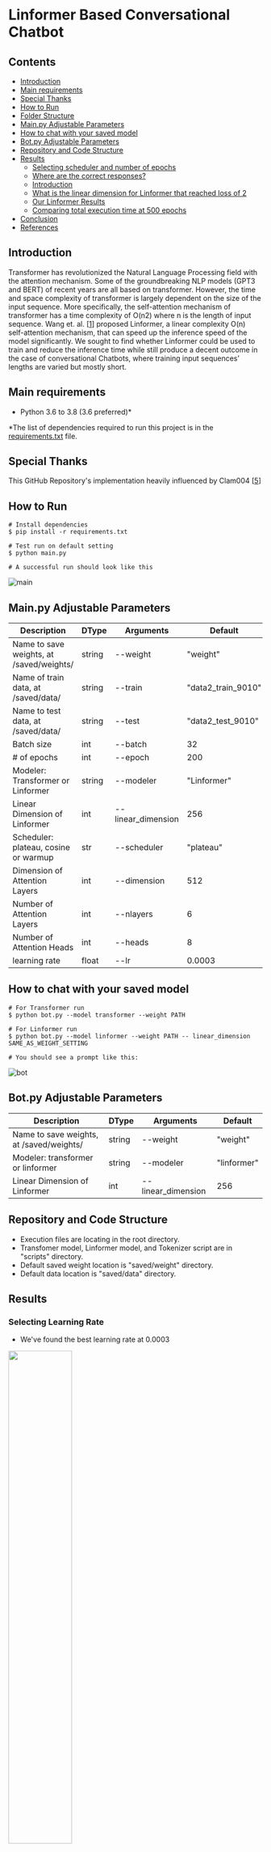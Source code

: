# Linformer Based Conversational  Chatbot

## Contents
- [Introduction](#Introduction)
- [Main requirements](#Main-requirements)
- [Special Thanks](#Special-Thanks)
- [How to Run](#How-to-Run)
- [Folder Structure](#Folder-Structure)
- [Main.py Adjustable Parameters](#Main.py-adjustable-parameters)
- [How to chat with your saved model](#How-to-chat-with-your-saved-model)
- [Bot.py Adjustable Parameters](#Bot.py-adjustable-parameters)
- [Repository and Code Structure](#Repository-and-code-structure)
- [Results](#Results)
	- [Selecting scheduler and number of epochs](#Selecting-scheduler-and-number-of-epochs)
	- [Where are the correct responses?](#Where-are-the-correct-responses?)
	- [Introduction](#Introduction)
	- [What is the linear dimension for Linformer that reached loss of 2](#What-is-the-linear-dimension-for-Linformer-that-reached-loss-of-2)
	- [Our Linformer Results](#Our-Linformer-Results)
	- [Comparing total execution time at 500 epochs](#Comparing-total-execution-time-at-500-epochs)
- [Conclusion](#Conclusion)
- [References](#References)

## Introduction

Transformer has revolutionized the Natural Language Processing field with the attention mechanism. Some of the groundbreaking NLP models (GPT3 and BERT) of recent years are all based on transformer. However, the time and space complexity of transformer is largely dependent on the size of the input sequence. More specifically, the self-attention mechanism of transformer has a time complexity of O(n2) where n is the length of input sequence. Wang et. al. \[[1](#references)\] proposed Linformer, a linear complexity O(n) self-attention mechanism, that can speed up the inference speed of the model significantly. We sought to find whether Linformer could be used to train and reduce the inference time while still produce a decent outcome in the case of conversational Chatbots, where training input sequences’ lengths are varied but mostly short.

## Main requirements
- Python 3.6 to 3.8 (3.6 preferred)*

*The list of dependencies required to run this project is in the [requirements.txt](requirements.txt) file.

## Special Thanks

This GitHub Repository's implementation heavily influenced by Clam004 \[[5](#references)\]

## How to Run
```
# Install dependencies
$ pip install -r requirements.txt

# Test run on default setting
$ python main.py

# A successful run should look like this
```
![main](images/main.jpg)

## Main.py Adjustable Parameters
| Description | DType       | Arguments  | Default | 
| ----------- | ----------- | ---------- | ------- | 
| Name to save weights, at /saved/weights/<name> | string | --weight | "weight" | 
| Name of train data, at /saved/data/<name> | string  | --train | "data2_train_9010" | 
| Name to test data, at /saved/data/<name> | string  | --test | "data2_test_9010" | 
| Batch size | int  | --batch | 32 | 
| # of epochs | int | --epoch | 200 | 
| Modeler: Transformer or Linformer | string | --modeler | "Linformer" | 
| Linear Dimension of Linformer | int | --linear_dimension | 256 | 
| Scheduler: plateau, cosine or warmup | str | --scheduler | "plateau" | 
| Dimension of Attention Layers | int | --dimension | 512 | 
| Number of Attention Layers | int | --nlayers | 6 | 
| Number of Attention Heads | int | --heads | 8 | 
| learning rate | float | --lr | 0.0003 | 

## How to chat with your saved model
```
# For Transformer run
$ python bot.py --model transformer --weight PATH

# For Linformer run
$ python bot.py --model linformer --weight PATH -- linear_dimension SAME_AS_WEIGHT_SETTING

# You should see a prompt like this:
```
![bot](images/bot.jpg)

## Bot.py Adjustable Parameters
| Description | DType       | Arguments  | Default | 
| ----------- | ----------- | ---------- | ------- | 
| Name to save weights, at /saved/weights/<name> | string | --weight | "weight" | 
| Modeler: transformer or linformer | string | --modeler | "linformer" | 
| Linear Dimension of Linformer | int | --linear_dimension | 256 | 

## Repository and Code Structure
- Execution files are locating in the root directory.
- Transfomer model, Linformer model, and Tokenizer script are in "scripts" directory.
- Default saved weight location is "saved/weight" directory.
- Default data location is "saved/data" directory.
      
## Results

### Selecting Learning Rate

- We've found the best learning rate at 0.0003 

<img src="https://github.com/katsamapol/chatbot/blob/main/images/learning_rate.jpg" style="width:50%; margin:auto;">

### Selecting scheduler and number of epochs

- We've chosen "Reduce on Plateau" as our learning rate scheduler.
- Also we've selected 500 epochs for further training because the training losses are flatten after 500 epochs. 

![scheduler](images/scheduler.jpg)

### Where are the correct responses?

- We've seen that at training loss between 1 and 2 the probability of correct response is attractive.

![transformer_table](images/transformer_table.jpg)

### What is the linear dimension for Linformer that reached loss of 2

- K between 32 and 256 could reach loss of 2

![linformer_chart](images/linformer_chart.jpg)

### Our Linformer Results

- K <= 64 works better with simple question
- K >= 128 works better with more sophisticated question

![linformer_table](images/linformer_table.jpg)

### Comparing total execution time at 500 epochs

- Linformer does not reduce total execution time for Conversational Chatbot

<img src="https://github.com/katsamapol/chatbot/blob/main/images/time_to_reach_500_epoch.jpg" style="width:75%; margin:auto;">

## Conclusion

In this project we trained various chatbots with Transformer and Linformer using different learning rates, schedulers, and values for k.

Using a subjective model evaluation method, we determined that lower training loss models can produce higher percentage of valid conversational responses. Linformer models with high k values tended to have similar training loss patterns as regular transformer models. At k<=64 the model worked better with simple utterances while at k>=128 the model seemed to be better at handling more sophisticated utterances. The Linformer was unable to reduce training time or inference time as we had initially hypothesized. Since most conversations contain less than 32 words, Linformer could not utilize E and F matrices effectively. In fact, since the Linformer had 2 extra parameters, in these instances the model took longer to train and test.
	
For further work, the effect of changing the k value to the quality of responses could be studies. During the experimentation, higher k value models tended to handle more sophisticated utterances better.  Furthermore, the study can be repeated with using longer forms of text that have an input length sufficiently larger than then linear dimension. This would enable the Linformer to utilize the E and F matrices.  For instance, the bot could be trained on full movie scripts to generate a movie script of its own or it could be used to generate posts on a forum by looking at other posts.


## <a id="references">References</a>

- [1] Linformer: Self-Attention with Linear Complexity: https://arxiv.org/pdf/2006.04768.pdf
- [2] Cornell Movie-Dialog Corpus Dataset: https://www.cs.cornell.edu/~cristian/Cornell_Movie-Dialogs_Corpus.html
- [3] Deep Learning Based Chatbot Models,  https://arxiv.org/pdf/1908.08835.pdf
- [4] Attention is All You Need, https://arxiv.org/abs/1706.03762
- [5] Clam004 Chat Transformer, https://github.com/clam004/chat-transformer
